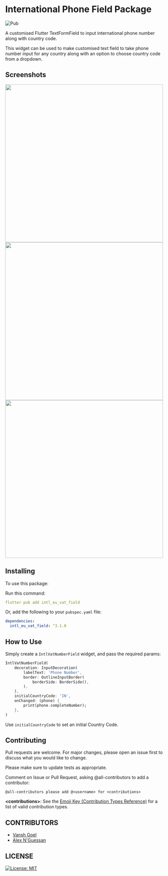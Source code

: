 # International Phone Field Package

![Pub](https://img.shields.io/pub/v/intl_eu_vat_field)

A customised Flutter TextFormField to input international phone number along with country code.

This widget can be used to make customised text field to take phone number input for any country along with an option to choose country code from a dropdown.

## Screenshots

<img src="https://github.com/vanshg395/intl_eu_vat_field/blob/master/1.png?raw=true" height="500px"> <img src="https://github.com/vanshg395/intl_eu_vat_field/blob/master/2.png?raw=true" height="500px"> <img src="https://github.com/vanshg395/intl_eu_vat_field/blob/master/3.png?raw=true" height="500px">

## Installing

To use this package:

Run this command:

```yaml
flutter pub add intl_eu_vat_field
```

Or, add the following to your `pubspec.yaml` file:

```yaml
dependencies:
  intl_eu_vat_field: ^3.1.0
```

## How to Use

Simply create a `IntlVatNumberField` widget, and pass the required params:

```dart
IntlVatNumberField(
    decoration: InputDecoration(
        labelText: 'Phone Number',
        border: OutlineInputBorder(
            borderSide: BorderSide(),
        ),
    ),
    initialCountryCode: 'IN',
    onChanged: (phone) {
        print(phone.completeNumber);
    },
)
```

Use `initialCountryCode` to set an initial Country Code.

## Contributing

Pull requests are welcome. For major changes, please open an issue first to discuss what you would like to change.

Please make sure to update tests as appropriate.

Comment on Issue or Pull Request, asking @all-contributors to add a contributor:

```shell
@all-contributors please add @<username> for <contributions>
```

**\<contributions>**: See the [Emoji Key (Contribution Types Reference)](https://allcontributors.org/docs/en/emoji-key) for a list of valid contribution types.

## CONTRIBUTORS

- [Vansh Goel](https://github.com/vanshg395/)
- [Alex N'Guessan](https://github.com/marcaureln/)

## LICENSE

[![License: MIT](https://img.shields.io/badge/License-MIT-yellow.svg)](https://opensource.org/licenses/MIT)
